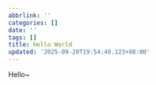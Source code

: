 ```yaml
---
abbrlink: ''
categories: []
date: ''
tags: []
title: Hello World
updated: '2025-09-20T19:54:40.123+08:00'
---
```

Hello~

